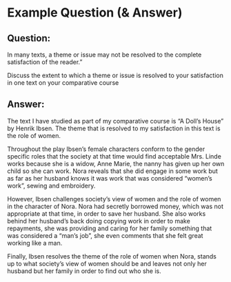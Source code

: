 # Example Question (& Answer)

## Question:

In many texts, a theme or issue may not be resolved to the complete satisfaction of the reader.”

Discuss the extent to which a theme or issue is resolved to your satisfaction in one text on your comparative course

## Answer:

The text I have studied as part of my comparative course is “A Doll’s House” by Henrik Ibsen. The theme that is resolved to my satisfaction in this text is the role of women.

Throughout the play Ibsen’s female characters conform to the gender specific roles that the society at that time would find acceptable Mrs. Linde works because she is a widow, Anne Marie, the nanny has given up her own child so she can work. Nora reveals that she did engage in some work but as far as her husband knows it was work that was considered “women’s work”, sewing and embroidery.

However, Ibsen challenges society’s view of women and the role of women in the character of Nora. Nora had secretly borrowed money, which was not appropriate at that time, in order to save her husband. She also works behind her husband’s back doing copying work in order to make repayments, she was providing and caring for her family something that was considered a “man’s job”, she even comments that she felt great working like a man.

Finally, Ibsen resolves the theme of the role of women when Nora, stands up to what society’s view of women should be and leaves not only her husband but her family in order to find out who she is.